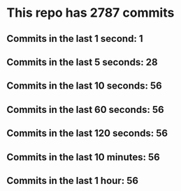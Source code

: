 # This repo has 2787 commits

## Commits in the last 1 second: 1
## Commits in the last 5 seconds: 28
## Commits in the last 10 seconds: 56
## Commits in the last 60 seconds: 56
## Commits in the last 120 seconds: 56
## Commits in the last 10 minutes: 56
## Commits in the last 1 hour: 56
